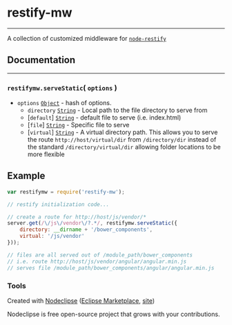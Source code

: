

# restify-mw
---

A collection of customized middleware for [`node-restify`](https://github.com/restify/node-restify)


## Documentation
---

### `restifymw.serveStatic`( `options` )
* `options` [`Object`](https://developer.mozilla.org/en-US/docs/Web/JavaScript/Reference/Global_Objects/Object) - hash of options.
  * `directory` [`String`](https://developer.mozilla.org/en-US/docs/Web/JavaScript/Reference/Global_Objects/String) - Local path to the file directory to serve from
  * [`default`] [`String`](https://developer.mozilla.org/en-US/docs/Web/JavaScript/Reference/Global_Objects/String) - default file to serve (i.e. index.html)
  * [`file`] [`String`](https://developer.mozilla.org/en-US/docs/Web/JavaScript/Reference/Global_Objects/String) - Specific file to serve
  * [`virtual`] [`String`](https://developer.mozilla.org/en-US/docs/Web/JavaScript/Reference/Global_Objects/String) - A virtual directory path. This allows you to serve the route `http://host/virtual/dir` from `/directory/dir` instead of the standard `/directory/virtual/dir` allowing folder locations to be more flexible
  
  
## Example

```js
var restifymw = require('restify-mw');

// restify initialization code...

// create a route for http://host/js/vendor/*
server.get(/\/js\/vendor\/?.*/, restifymw.serveStatic({
    directory: __dirname + '/bower_components',
    virtual: '/js/vendor'
}));

// files are all served out of /module_path/bower_components
// i.e. route http://host/js/vendor/angular/angular.min.js 
// serves file /module_path/bower_components/angular/angular.min.js

```




### Tools

Created with [Nodeclipse](https://github.com/Nodeclipse/nodeclipse-1)
 ([Eclipse Marketplace](http://marketplace.eclipse.org/content/nodeclipse), [site](http://www.nodeclipse.org))   

Nodeclipse is free open-source project that grows with your contributions.
